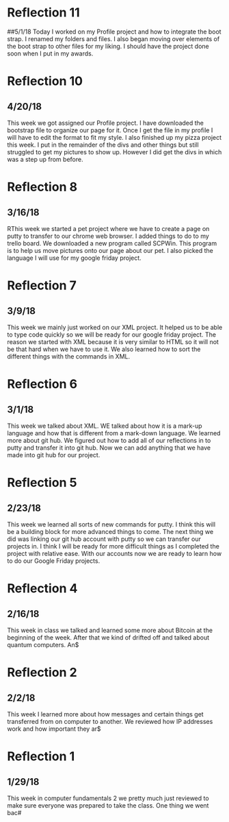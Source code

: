 # Reflection 11
##5/1/18
Today I worked on my Profile project and how to integrate the boot strap. I renamed my folders and files. I also began moving over elements of the boot strap to other files for my liking. I should have the project done soon when I put in my awards.

# Reflection 10
## 4/20/18
This week we got assigned our Profile project. I have downloaded the bootstrap file to organize our page for it. Once I get the file in my profile I will have to edit the format to fit my style. I also finished up my pizza project this week. I put in the remainder of the divs and other things but still struggled to get my pictures to show up. However I did get the divs in which was a step up from before.

# Reflection 8
## 3/16/18
RThis week we started a pet project where we have to create a page on putty to transfer to our chrome web browser. I added things to do to my trello board. We downloaded a new program called SCPWin. This program is to help us move pictures onto our page about our pet. I also picked the language I will use for my google friday project.

# Reflection 7
## 3/9/18
This week we mainly just worked on our XML project. It helped us to be able to type code quickly so we will be ready for our google friday project. The reason we started with XML because it is very similar to HTML so it will not be that hard when we have to use it. We also learned how to sort the different things with the commands in XML.

# Reflection 6
## 3/1/18
This week we talked about XML. WE talked about how it is a mark-up language and how that is different from a mark-down language. We learned more about git hub. We figured out how to add all of our reflections in to putty and transfer it into git hub. Now we can add anything that we have made into git hub for our project.

# Reflection 5
## 2/23/18
This week we learned all sorts of new commands for putty. I think this will be a building block for more advanced things to come. The next thing we did was linking our git hub account with putty so we can transfer our projects in. I think I will be ready for more difficult things as I completed the project with relative ease. With our accounts now we are ready to learn how to do our Google Friday projects.

# Reflection 4
## 2/16/18
This week in class we talked and learned some more about Bitcoin at the beginning of the week. After that we kind of drifted off and talked about quantum computers. An$

# Reflection 2
## 2/2/18
This week I learned more about how messages and certain things get transferred from on computer to another. We reviewed how IP addresses work and how important they ar$

# Reflection 1
## 1/29/18
This week in computer fundamentals 2 we pretty much just reviewed to make sure everyone was prepared to take the class. One thing we went bac#
